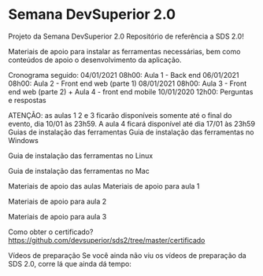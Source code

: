 # Semana DevSuperior 2.0
Projeto da Semana DevSuperior 2.0
Repositório de referência a SDS 2.0!

Materiais de apoio para instalar as ferramentas necessárias, bem como conteúdos de apoio o desenvolvimento da aplicação.

Cronograma seguido:
04/01/2021 08h00: Aula 1 - Back end
06/01/2021 08h00: Aula 2 - Front end web (parte 1)
08/01/2021 08h00: Aula 3 - Front end web (parte 2) + Aula 4 - front end mobile
10/01/2020 12h00: Perguntas e respostas

ATENÇÃO: as aulas 1 2 e 3 ficarão disponíveis somente até o final do evento, dia 10/01 às 23h59. A aula 4 ficará disponível até dia 17/01 às 23h59
Guias de instalação das ferramentas
Guia de instalação das ferramentas no Windows

Guia de instalação das ferramentas no Linux

Guia de instalação das ferramentas no Mac

Materiais de apoio das aulas
Materiais de apoio para aula 1

Materiais de apoio para aula 2

Materiais de apoio para aula 3

Como obter o certificado?
https://github.com/devsuperior/sds2/tree/master/certificado

Vídeos de preparação
Se você ainda não viu os vídeos de preparação da SDS 2.0, corre lá que ainda dá tempo:
